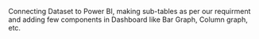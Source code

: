 Connecting Dataset to Power BI, making sub-tables as per our requirment and adding few components in Dashboard like Bar Graph, Column graph, etc.
